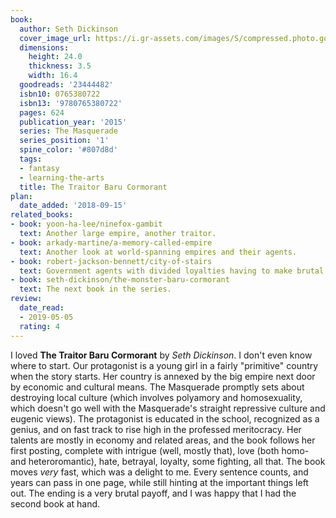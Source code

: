```yaml
---
book:
  author: Seth Dickinson
  cover_image_url: https://i.gr-assets.com/images/S/compressed.photo.goodreads.com/books/1422463936l/23444482._SX98_.jpg
  dimensions:
    height: 24.0
    thickness: 3.5
    width: 16.4
  goodreads: '23444482'
  isbn10: 0765380722
  isbn13: '9780765380722'
  pages: 624
  publication_year: '2015'
  series: The Masquerade
  series_position: '1'
  spine_color: '#807d8d'
  tags:
  - fantasy
  - learning-the-arts
  title: The Traitor Baru Cormorant
plan:
  date_added: '2018-09-15'
related_books:
- book: yoon-ha-lee/ninefox-gambit
  text: Another large empire, another traitor.
- book: arkady-martine/a-memory-called-empire
  text: Another look at world-spanning empires and their agents.
- book: robert-jackson-bennett/city-of-stairs
  text: Government agents with divided loyalties having to make brutal decisions.
- book: seth-dickinson/the-monster-baru-cormorant
  text: The next book in the series.
review:
  date_read:
  - 2019-05-05
  rating: 4
---
```


I loved **The Traitor Baru Cormorant** by *Seth Dickinson*. I don't even know where to start. Our protagonist is a young
girl in a fairly "primitive" country when the story starts. Her country is annexed by the big empire next door by
economic and cultural means. The Masquerade promptly sets about destroying local culture (which involves polyamory and
homosexuality, which doesn't go well with the Masquerade's straight repressive culture and eugenic views). The
protagonist is educated in the school, recognized as a genius, and on fast track to rise high in the professed
meritocracy. Her talents are mostly in economy and related areas, and the book follows her first posting, complete with
intrigue (well, mostly that), love (both homo- and heteroromantic), hate, betrayal, loyalty, some fighting, all that.
The book moves *very* fast, which was a delight to me. Every sentence counts, and years can pass in one page, while
still hinting at the important things left out. The ending is a very brutal payoff, and I was happy that I had the
second book at hand.
